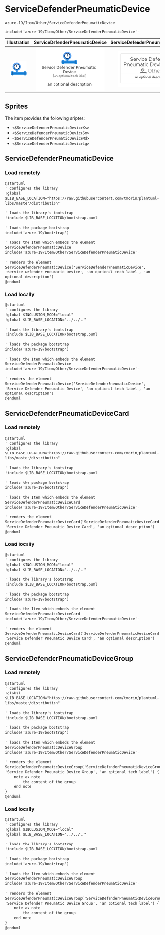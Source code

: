 # ServiceDefenderPneumaticDevice


```text
azure-19/Item/Other/ServiceDefenderPneumaticDevice
```

```text
include('azure-19/Item/Other/ServiceDefenderPneumaticDevice')
```



| Illustration | ServiceDefenderPneumaticDevice | ServiceDefenderPneumaticDeviceCard | ServiceDefenderPneumaticDeviceGroup |
| :---: | :---: | :---: | :---: |
| ![illustration for Illustration](../../../azure-19/Item/Other/ServiceDefenderPneumaticDevice.png) | ![illustration for ServiceDefenderPneumaticDevice](../../../azure-19/Item/Other/ServiceDefenderPneumaticDevice.Local.png) | ![illustration for ServiceDefenderPneumaticDeviceCard](../../../azure-19/Item/Other/ServiceDefenderPneumaticDeviceCard.Local.png) | ![illustration for ServiceDefenderPneumaticDeviceGroup](../../../azure-19/Item/Other/ServiceDefenderPneumaticDeviceGroup.Local.png) |



## Sprites
The item provides the following sriptes:

- `<$ServiceDefenderPneumaticDeviceXs>`
- `<$ServiceDefenderPneumaticDeviceSm>`
- `<$ServiceDefenderPneumaticDeviceMd>`
- `<$ServiceDefenderPneumaticDeviceLg>`





## ServiceDefenderPneumaticDevice

### Load remotely
```plantuml
@startuml
' configures the library
!global $LIB_BASE_LOCATION="https://raw.githubusercontent.com/tmorin/plantuml-libs/master/distribution"

' loads the library's bootstrap
!include $LIB_BASE_LOCATION/bootstrap.puml

' loads the package bootstrap
include('azure-19/bootstrap')

' loads the Item which embeds the element ServiceDefenderPneumaticDevice
include('azure-19/Item/Other/ServiceDefenderPneumaticDevice')

' renders the element
ServiceDefenderPneumaticDevice('ServiceDefenderPneumaticDevice', 'Service Defender Pneumatic Device', 'an optional tech label', 'an optional description')
@enduml
```

### Load locally
```plantuml
@startuml
' configures the library
!global $INCLUSION_MODE="local"
!global $LIB_BASE_LOCATION="../../.."

' loads the library's bootstrap
!include $LIB_BASE_LOCATION/bootstrap.puml

' loads the package bootstrap
include('azure-19/bootstrap')

' loads the Item which embeds the element ServiceDefenderPneumaticDevice
include('azure-19/Item/Other/ServiceDefenderPneumaticDevice')

' renders the element
ServiceDefenderPneumaticDevice('ServiceDefenderPneumaticDevice', 'Service Defender Pneumatic Device', 'an optional tech label', 'an optional description')
@enduml
```

## ServiceDefenderPneumaticDeviceCard

### Load remotely
```plantuml
@startuml
' configures the library
!global $LIB_BASE_LOCATION="https://raw.githubusercontent.com/tmorin/plantuml-libs/master/distribution"

' loads the library's bootstrap
!include $LIB_BASE_LOCATION/bootstrap.puml

' loads the package bootstrap
include('azure-19/bootstrap')

' loads the Item which embeds the element ServiceDefenderPneumaticDeviceCard
include('azure-19/Item/Other/ServiceDefenderPneumaticDevice')

' renders the element
ServiceDefenderPneumaticDeviceCard('ServiceDefenderPneumaticDeviceCard', 'Service Defender Pneumatic Device Card', 'an optional description')
@enduml
```

### Load locally
```plantuml
@startuml
' configures the library
!global $INCLUSION_MODE="local"
!global $LIB_BASE_LOCATION="../../.."

' loads the library's bootstrap
!include $LIB_BASE_LOCATION/bootstrap.puml

' loads the package bootstrap
include('azure-19/bootstrap')

' loads the Item which embeds the element ServiceDefenderPneumaticDeviceCard
include('azure-19/Item/Other/ServiceDefenderPneumaticDevice')

' renders the element
ServiceDefenderPneumaticDeviceCard('ServiceDefenderPneumaticDeviceCard', 'Service Defender Pneumatic Device Card', 'an optional description')
@enduml
```

## ServiceDefenderPneumaticDeviceGroup

### Load remotely
```plantuml
@startuml
' configures the library
!global $LIB_BASE_LOCATION="https://raw.githubusercontent.com/tmorin/plantuml-libs/master/distribution"

' loads the library's bootstrap
!include $LIB_BASE_LOCATION/bootstrap.puml

' loads the package bootstrap
include('azure-19/bootstrap')

' loads the Item which embeds the element ServiceDefenderPneumaticDeviceGroup
include('azure-19/Item/Other/ServiceDefenderPneumaticDevice')

' renders the element
ServiceDefenderPneumaticDeviceGroup('ServiceDefenderPneumaticDeviceGroup', 'Service Defender Pneumatic Device Group', 'an optional tech label') {
    note as note
        the content of the group
    end note
}
@enduml
```

### Load locally
```plantuml
@startuml
' configures the library
!global $INCLUSION_MODE="local"
!global $LIB_BASE_LOCATION="../../.."

' loads the library's bootstrap
!include $LIB_BASE_LOCATION/bootstrap.puml

' loads the package bootstrap
include('azure-19/bootstrap')

' loads the Item which embeds the element ServiceDefenderPneumaticDeviceGroup
include('azure-19/Item/Other/ServiceDefenderPneumaticDevice')

' renders the element
ServiceDefenderPneumaticDeviceGroup('ServiceDefenderPneumaticDeviceGroup', 'Service Defender Pneumatic Device Group', 'an optional tech label') {
    note as note
        the content of the group
    end note
}
@enduml
```

